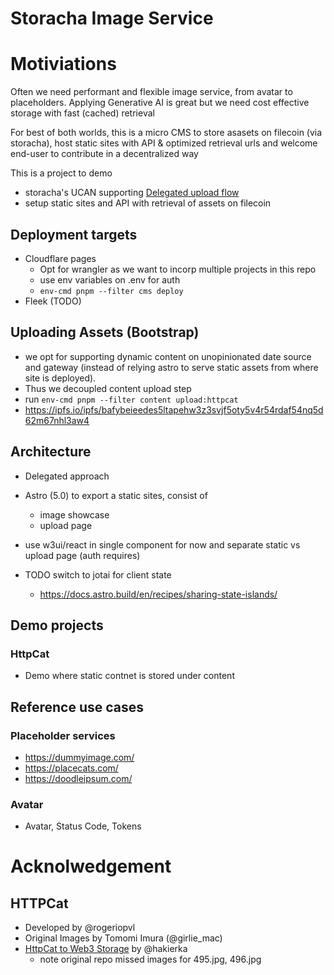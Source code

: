 # Storacha Image Service

# Motiviations

Often we need performant and flexible image service, from avatar to placeholders.
Applying Generative AI is great but we need cost effective storage with fast (cached) retrieval

For best of both worlds, this is a micro CMS to store asasets on filecoin (via storacha), host static sites with API & optimized retrieval urls and welcome end-user to contribute in a decentralized way 

This is a project to demo
- storacha's UCAN supporting [Delegated upload flow](https://docs.storacha.network/concepts/architecture-options/#delegated)
- setup static sites and API with retrieval of assets on filecoin 


## Deployment targets
- Cloudflare pages
  - Opt for wrangler as we want to incorp multiple projects in this repo
  - use env variables on .env for auth
  - `env-cmd pnpm --filter cms deploy`
- Fleek (TODO)

## Uploading Assets (Bootstrap)
- we opt for supporting dynamic content on unopinionated date source and gateway (instead of relying astro to serve static assets from where site is deployed).
- Thus we decoupled content upload step
- run `env-cmd pnpm --filter content upload:httpcat`
- https://ipfs.io/ipfs/bafybeieedes5ltapehw3z3svjf5oty5v4r54rdaf54nq5d62m67nhl3aw4

## Architecture
- Delegated approach

- Astro (5.0) to export a static sites, consist of
  - image showcase
  - upload page

- use w3ui/react in single component for now and separate static vs upload page (auth requires)
- TODO switch to jotai for client state
  - https://docs.astro.build/en/recipes/sharing-state-islands/

## Demo projects

### HttpCat
- Demo where static contnet is stored under content 


## Reference use cases

### Placeholder services
- https://dummyimage.com/
- https://placecats.com/
- https://doodleipsum.com/

### Avatar
- Avatar, Status Code, Tokens


# Acknolwedgement

## HTTPCat
- Developed by @rogeriopvl
- Original Images by Tomomi Imura (@girlie_mac)
- [HttpCat to Web3 Storage](https://github.com/hakierka/http-cat-to-web3storage) by @hakierka
  - note original repo missed images for 495.jpg, 496.jpg